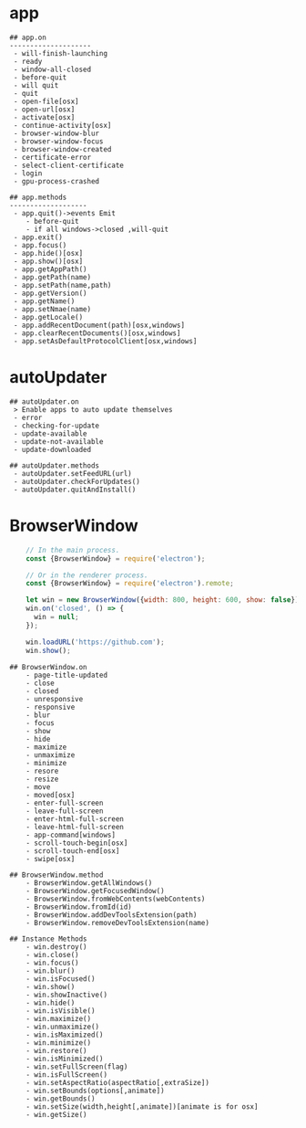 app
===
	## app.on
	--------------------
	 - will-finish-launching
	 - ready
	 - window-all-closed
	 - before-quit
	 - will quit
	 - quit
	 - open-file[osx]
	 - open-url[osx]
	 - activate[osx]
	 - continue-activity[osx]
	 - browser-window-blur
	 - browser-window-focus
	 - browser-window-created
	 - certificate-error
	 - select-client-certificate
	 - login
	 - gpu-process-crashed

	## app.methods
	-------------------
	 - app.quit()->events Emit
	 	- before-quit
	 	- if all windows->closed ,will-quit
	 - app.exit()
	 - app.focus()
	 - app.hide()[osx]
	 - app.show()[osx]
	 - app.getAppPath()
	 - app.getPath(name)
	 - app.setPath(name,path)
	 - app.getVersion()
	 - app.getName()
	 - app.setNmae(name)
	 - app.getLocale()
	 - app.addRecentDocument(path)[osx,windows]
	 - app.clearRecentDocuments()[osx,windows]
	 - app.setAsDefaultProtocolClient[osx,windows]

autoUpdater
===
	## autoUpdater.on
	 > Enable apps to auto update themselves
	 - error
	 - checking-for-update
	 - update-available
	 - update-not-available
	 - update-downloaded

	## autoUpdater.methods
	 - autoUpdater.setFeedURL(url)
	 - autoUpdater.checkForUpdates()
	 - autoUpdater.quitAndInstall()

BrowserWindow
===
```JavaScript
	// In the main process.
	const {BrowserWindow} = require('electron');

	// Or in the renderer process.
	const {BrowserWindow} = require('electron').remote;

	let win = new BrowserWindow({width: 800, height: 600, show: false});
	win.on('closed', () => {
	  win = null;
	});

	win.loadURL('https://github.com');
	win.show();
```
	## BrowserWindow.on
		- page-title-updated
		- close
		- closed
		- unresponsive
		- responsive
		- blur
		- focus
		- show
		- hide
		- maximize
		- unmaximize
		- minimize
		- resore
		- resize
		- move
		- moved[osx]
		- enter-full-screen
		- leave-full-screen
		- enter-html-full-screen
		- leave-html-full-screen
		- app-command[windows]
		- scroll-touch-begin[osx]
		- scroll-touch-end[osx]
		- swipe[osx]

	## BrowserWindow.method
		- BrowserWindow.getAllWindows()
		- BrowserWindow.getFocusedWindow()
		- BrowserWindow.fromWebContents(webContents)
		- BrowserWindow.fromId(id)
		- BrowserWindow.addDevToolsExtension(path)
		- BrowserWindow.removeDevToolsExtension(name)

	## Instance Methods
		- win.destroy()
		- win.close()
		- win.focus()
		- win.blur()
		- win.isFocused()
		- win.show()
		- win.showInactive()
		- win.hide()
		- win.isVisible()
		- win.maximize()
		- win.unmaximize()
		- win.isMaximized()
		- win.minimize()
		- win.restore()
		- win.isMinimized()
		- win.setFullScreen(flag)
		- win.isFullScreen()
		- win.setAspectRatio(aspectRatio[,extraSize])
		- win.setBounds(options[,animate])
		- win.getBounds()
		- win.setSize(width,height[,animate])[animate is for osx]
		- win.getSize()




